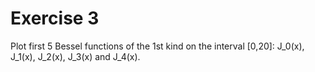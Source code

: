 # Exercise 3
Plot first 5 Bessel functions of the 1st kind on the interval [0,20]: J_0(x), J_1(x), J_2(x), J_3(x) and J_4(x).

